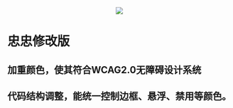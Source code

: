 <p align="center">
  <img src="https://cdn.rawgit.com/ElemeFE/element/dev/element_logo.svg">
</p>

# 忠忠修改版
## 加重颜色，使其符合WCAG2.0无障碍设计系统
## 代码结构调整，能统一控制边框、悬浮、禁用等颜色。
